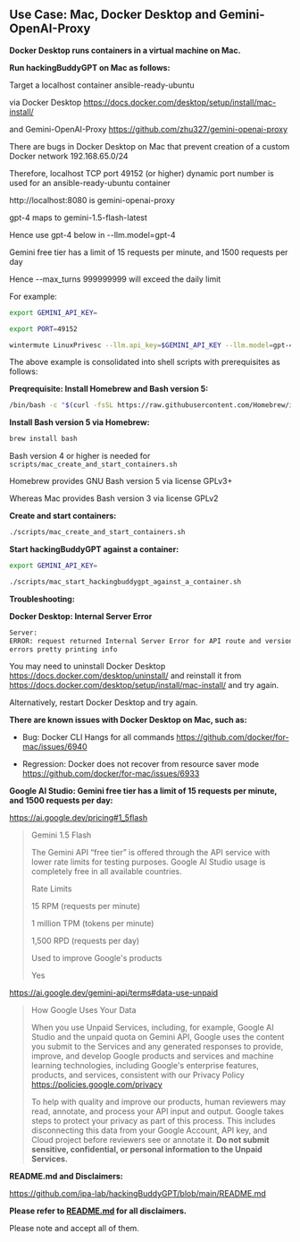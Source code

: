 ## Use Case: Mac, Docker Desktop and Gemini-OpenAI-Proxy

**Docker Desktop runs containers in a virtual machine on Mac.**

**Run hackingBuddyGPT on Mac as follows:**

Target a localhost container ansible-ready-ubuntu

via Docker Desktop https://docs.docker.com/desktop/setup/install/mac-install/

and Gemini-OpenAI-Proxy https://github.com/zhu327/gemini-openai-proxy

There are bugs in Docker Desktop on Mac that prevent creation of a custom Docker network 192.168.65.0/24

Therefore, localhost TCP port 49152 (or higher) dynamic port number is used for an ansible-ready-ubuntu container

http://localhost:8080 is gemini-openai-proxy

gpt-4 maps to gemini-1.5-flash-latest

Hence use gpt-4 below in --llm.model=gpt-4

Gemini free tier has a limit of 15 requests per minute, and 1500 requests per day

Hence --max_turns 999999999 will exceed the daily limit

For example:

```zsh
export GEMINI_API_KEY=

export PORT=49152

wintermute LinuxPrivesc --llm.api_key=$GEMINI_API_KEY --llm.model=gpt-4 --llm.context_size=1000000 --conn.host=localhost --conn.port $PORT --conn.username=lowpriv --conn.password=trustno1 --conn.hostname=test1 --llm.api_url=http://localhost:8080 --llm.api_backoff=60 --max_turns 999999999
```

The above example is consolidated into shell scripts with prerequisites as follows:

**Preqrequisite: Install Homebrew and Bash version 5:**

```zsh
/bin/bash -c "$(curl -fsSL https://raw.githubusercontent.com/Homebrew/install/HEAD/install.sh)"
```

**Install Bash version 5 via Homebrew:**

```zsh
brew install bash
```

Bash version 4 or higher is needed for `scripts/mac_create_and_start_containers.sh`

Homebrew provides GNU Bash version 5 via license GPLv3+

Whereas Mac provides Bash version 3 via license GPLv2

**Create and start containers:**

```zsh
./scripts/mac_create_and_start_containers.sh
```

**Start hackingBuddyGPT against a container:**

```zsh
export GEMINI_API_KEY=
```

```zsh
./scripts/mac_start_hackingbuddygpt_against_a_container.sh
```

**Troubleshooting:**

**Docker Desktop: Internal Server Error**

```zsh
Server:
ERROR: request returned Internal Server Error for API route and version http://%2FUsers%2Fusername%2F.docker%2Frun%2Fdocker.sock/v1.47/info, check if the server supports the requested API version
errors pretty printing info
```

You may need to uninstall Docker Desktop https://docs.docker.com/desktop/uninstall/ and reinstall it from https://docs.docker.com/desktop/setup/install/mac-install/ and try again.

Alternatively, restart Docker Desktop and try again.

**There are known issues with Docker Desktop on Mac, such as:**

* Bug: Docker CLI Hangs for all commands
https://github.com/docker/for-mac/issues/6940

* Regression: Docker does not recover from resource saver mode
https://github.com/docker/for-mac/issues/6933

**Google AI Studio: Gemini free tier has a limit of 15 requests per minute, and 1500 requests per day:**

https://ai.google.dev/pricing#1_5flash

> Gemini 1.5 Flash
>
> The Gemini API “free tier” is offered through the API service with lower rate limits for testing purposes. Google AI Studio usage is completely free in all available countries.
>
> Rate Limits
>
> 15 RPM (requests per minute)
>
> 1 million TPM (tokens per minute)
>
> 1,500 RPD (requests per day)
>
> Used to improve Google's products
>
> Yes

https://ai.google.dev/gemini-api/terms#data-use-unpaid

> How Google Uses Your Data
>
> When you use Unpaid Services, including, for example, Google AI Studio and the unpaid quota on Gemini API, Google uses the content you submit to the Services and any generated responses to provide, improve, and develop Google products and services and machine learning technologies, including Google's enterprise features, products, and services, consistent with our Privacy Policy https://policies.google.com/privacy
>
> To help with quality and improve our products, human reviewers may read, annotate, and process your API input and output. Google takes steps to protect your privacy as part of this process. This includes disconnecting this data from your Google Account, API key, and Cloud project before reviewers see or annotate it. **Do not submit sensitive, confidential, or personal information to the Unpaid Services.**

**README.md and Disclaimers:**

https://github.com/ipa-lab/hackingBuddyGPT/blob/main/README.md

**Please refer to [README.md](https://github.com/ipa-lab/hackingBuddyGPT/blob/main/README.md) for all disclaimers.**

Please note and accept all of them.

